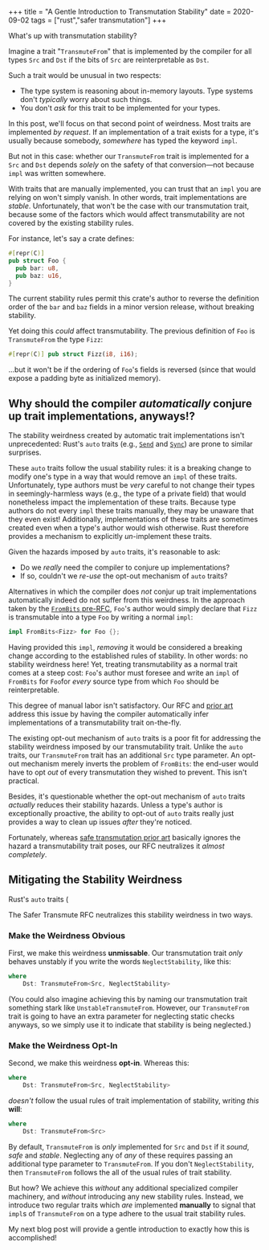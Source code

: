 +++
title = "A Gentle Introduction to Transmutation Stability"
date = 2020-09-02
tags = ["rust","safer transmutation"]
+++

What's up with transmutation stability?

<!-- more -->

Imagine a trait "`TransmuteFrom`" that is implemented by the compiler for all types `Src` and `Dst` if the bits of `Src` are reinterpretable as `Dst`.

Such a trait would be unusual in two respects:
  - The type system is reasoning about in-memory layouts. Type systems don't *typically* worry about such things.
  - You don't *ask* for this trait to be implemented for your types.

In this post, we'll focus on that second point of weirdness. Most traits are implemented *by request*. If an implementation of a trait exists for a type, it's usually because somebody, *somewhere* has typed the keyword `impl`.

But not in this case: whether our `TransmuteFrom` trait is implemented for a `Src` and `Dst` depends *solely* on the safety of that conversion—not because `impl` was written somewhere.

With traits that are manually implemented, you can trust that an `impl` you are relying on won't simply vanish. In other words, trait implementations are *stable*. Unfortunately, that won't be the case with our transmutation trait, because some of the factors which would affect transmutability are not covered by the existing stability rules.

For instance, let's say a crate defines:
```rust
#[repr(C)]
pub struct Foo {
  pub bar: u8,
  pub baz: u16,
}
```
The current stability rules permit this crate's author to reverse the definition order of the `bar` and `baz` fields in a minor version release, without breaking stability.

Yet doing this *could* affect transmutability. The previous definition of `Foo` is `TransmuteFrom` the type `Fizz`:
```rust
#[repr(C)] pub struct Fizz(i8, i16);
```
...but it won't be if the ordering of `Foo`'s fields is reversed (since that would expose a padding byte as initialized memory).


## Why should the compiler *automatically* conjure up trait implementations, anyways!?
The stability weirdness created by automatic trait implementations isn't unprecedented: Rust's `auto` traits (e.g., [`Send`](https://doc.rust-lang.org/std/marker/trait.Send.html) and [`Sync`](https://doc.rust-lang.org/std/marker/trait.Send.html)) are prone to similar surprises.

These `auto` traits follow the usual stability rules: it is a breaking change to modify one's type in a way that would remove an `impl` of these traits. Unfortunately, type authors must be *very* careful to not change their types in seemingly-harmless ways (e.g., the type of a private field) that would nonetheless impact the implementation of these traits. Because type authors do not every `impl` these traits manually, they may be unaware that they even exist! Additionally, implementations of these traits are sometimes created even when a type's author would wish otherwise. Rust therefore provides a mechanism to explicitly *un*-implement these traits.

Given the hazards imposed by `auto` traits, it's reasonable to ask:
  - Do we *really* need the compiler to conjure up implementations?
  - If so, couldn't we *re-use* the opt-out mechanism of `auto` traits?

Alternatives in which the compiler does *not* conjur up trait implementations automatically indeed do not suffer from this weirdness. In the approach taken by the [`FromBits` pre-RFC](https://internals.rust-lang.org/t/pre-rfc-frombits-intobits/7071), `Foo`'s author would simply declare that `Fizz` is transmutable into a type `Foo` by writing a normal `impl`:
```rust
impl FromBits<Fizz> for Foo {};
```
Having provided this `impl`, *removing* it would be considered a breaking change according to the established rules of stability. In other words: no stability weirdness here! Yet, treating transmutability as a normal trait comes at a steep cost: `Foo`'s author must foresee and write an `impl` of `FromBits` for `Foo`for *every* source type from which `Foo` should be reinterpretable.

This degree of manual labor isn't satisfactory. Our RFC and [prior art]((https://github.com/jswrenn/rfcs/blob/safer-transmute/text/0000-safer-transmute.md#automatic) ) address this issue by having the compiler automatically infer implementations of a transmutability trait on-the-fly.

The existing opt-out mechanism of `auto` traits is a poor fit for addressing the stability weirdness imposed by our transmutability trait. Unlike the `auto` traits, our `TransmuteFrom` trait has an additional `Src` type parameter. An opt-out mechanism merely inverts the problem of `FromBits`: the end-user would have to opt *out* of every transmutation they wished to prevent. This isn't practical.

Besides, it's questionable whether the opt-out mechanism of `auto` traits *actually* reduces their stability hazards. Unless a type's author is exceptionally proactive, the ability to opt-out of `auto` traits really just provides a way to clean up issues *after* they're noticed.

Fortunately, whereas [safe transmutation prior art](https://github.com/jswrenn/rfcs/blob/safer-transmute/text/0000-safer-transmute.md#stability-hazards) basically ignores the hazard a transmutability trait poses, our RFC neutralizes it *almost completely*.

## Mitigating the Stability Weirdness


Rust's `auto` traits (

The Safer Transmute RFC neutralizes this stability weirdness in two ways.

### Make the Weirdness Obvious

First, we make this weirdness **unmissable**. Our transmutation trait *only* behaves unstably if you write the words `NeglectStability`, like this:
```rust
where
    Dst: TransmuteFrom<Src, NeglectStability>
```
(You could also imagine achieving this by naming our transmutation trait something stark like `UnstableTransmuteFrom`. However, our `TransmuteFrom` trait is going to have an extra parameter for neglecting static checks anyways, so we simply use it to indicate that stability is being neglected.)

### Make the Weirdness Opt-In

Second, we make this weirdness **opt-in**. Whereas this:
```rust
where
    Dst: TransmuteFrom<Src, NeglectStability>
```
*doesn't* follow the usual rules of trait implementation of stability, writing *this* **will**:
```rust
where
    Dst: TransmuteFrom<Src>
```
By default, `TransmuteFrom` is *only* implemented for `Src` and `Dst` if it *sound*, *safe* and *stable*. Neglecting any of *any* of these requires passing an additional type parameter to `TransmuteFrom`. If you don't `NeglectStability`, then `TransmuteFrom` follows the all of the usual rules of trait stability.

But how? We achieve this *without* any additional specialized compiler machinery, and *without* introducing any new stability rules. Instead, we introduce two regular traits which *are* implemented **manually** to signal that `impl`s of `TransmuteFrom` on a type adhere to the usual trait stability rules.

My next blog post will provide a gentle introduction to exactly how this is accomplished!
